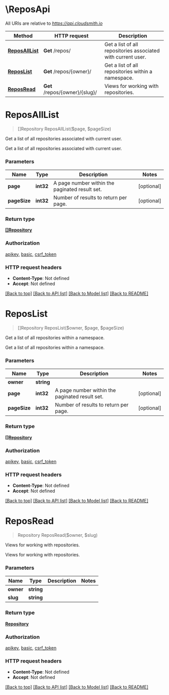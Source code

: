 # \ReposApi

All URIs are relative to *https://api.cloudsmith.io*

Method | HTTP request | Description
------------- | ------------- | -------------
[**ReposAllList**](ReposApi.md#ReposAllList) | **Get** /repos/ | Get a list of all repositories associated with current user.
[**ReposList**](ReposApi.md#ReposList) | **Get** /repos/{owner}/ | Get a list of all repositories within a namespace.
[**ReposRead**](ReposApi.md#ReposRead) | **Get** /repos/{owner}/{slug}/ | Views for working with repositories.


# **ReposAllList**
> []Repository ReposAllList($page, $pageSize)

Get a list of all repositories associated with current user.

Get a list of all repositories associated with current user.


### Parameters

Name | Type | Description  | Notes
------------- | ------------- | ------------- | -------------
 **page** | **int32**| A page number within the paginated result set. | [optional] 
 **pageSize** | **int32**| Number of results to return per page. | [optional] 

### Return type

[**[]Repository**](Repository.md)

### Authorization

[apikey](../README.md#apikey), [basic](../README.md#basic), [csrf_token](../README.md#csrf_token)

### HTTP request headers

 - **Content-Type**: Not defined
 - **Accept**: Not defined

[[Back to top]](#) [[Back to API list]](../README.md#documentation-for-api-endpoints) [[Back to Model list]](../README.md#documentation-for-models) [[Back to README]](../README.md)

# **ReposList**
> []Repository ReposList($owner, $page, $pageSize)

Get a list of all repositories within a namespace.

Get a list of all repositories within a namespace.


### Parameters

Name | Type | Description  | Notes
------------- | ------------- | ------------- | -------------
 **owner** | **string**|  | 
 **page** | **int32**| A page number within the paginated result set. | [optional] 
 **pageSize** | **int32**| Number of results to return per page. | [optional] 

### Return type

[**[]Repository**](Repository.md)

### Authorization

[apikey](../README.md#apikey), [basic](../README.md#basic), [csrf_token](../README.md#csrf_token)

### HTTP request headers

 - **Content-Type**: Not defined
 - **Accept**: Not defined

[[Back to top]](#) [[Back to API list]](../README.md#documentation-for-api-endpoints) [[Back to Model list]](../README.md#documentation-for-models) [[Back to README]](../README.md)

# **ReposRead**
> Repository ReposRead($owner, $slug)

Views for working with repositories.

Views for working with repositories.


### Parameters

Name | Type | Description  | Notes
------------- | ------------- | ------------- | -------------
 **owner** | **string**|  | 
 **slug** | **string**|  | 

### Return type

[**Repository**](Repository.md)

### Authorization

[apikey](../README.md#apikey), [basic](../README.md#basic), [csrf_token](../README.md#csrf_token)

### HTTP request headers

 - **Content-Type**: Not defined
 - **Accept**: Not defined

[[Back to top]](#) [[Back to API list]](../README.md#documentation-for-api-endpoints) [[Back to Model list]](../README.md#documentation-for-models) [[Back to README]](../README.md)

